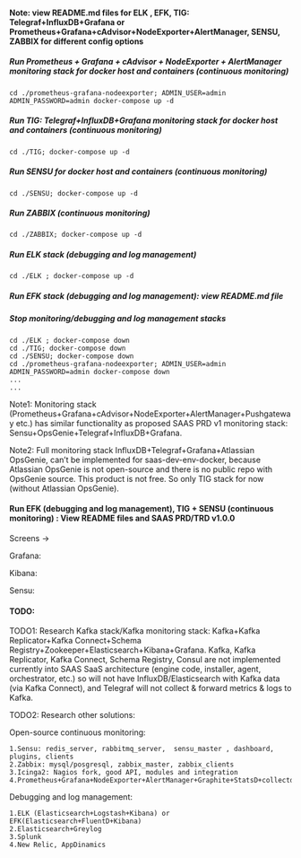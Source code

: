 #### Note: view README.md files for ELK , EFK, TIG: Telegraf+InfluxDB+Grafana or Prometheus+Grafana+cAdvisor+NodeExporter+AlertManager, SENSU, ZABBIX for different config options

##### Run Prometheus + Grafana + cAdvisor + NodeExporter + AlertManager monitoring stack for docker host and containers (continuous monitoring)

```
cd ./prometheus-grafana-nodeexporter; ADMIN_USER=admin ADMIN_PASSWORD=admin docker-compose up -d

```
##### Run TIG: Telegraf+InfluxDB+Grafana monitoring stack for docker host and containers (continuous monitoring)

```
cd ./TIG; docker-compose up -d
```
##### Run SENSU for docker host and containers (continuous monitoring)

```
cd ./SENSU; docker-compose up -d
```

##### Run ZABBIX (continuous monitoring)

```
cd ./ZABBIX; docker-compose up -d
```

##### Run ELK stack (debugging and log management)

```
cd ./ELK ; docker-compose up -d

```
##### Run EFK stack (debugging and log management): view README.md file



##### Stop monitoring/debugging and log management stacks

```
cd ./ELK ; docker-compose down
cd ./TIG; docker-compose down
cd ./SENSU; docker-compose down
cd ./prometheus-grafana-nodeexporter; ADMIN_USER=admin ADMIN_PASSWORD=admin docker-compose down
...
...

```

Note1: Monitoring stack (Prometheus+Grafana+cAdvisor+NodeExporter+AlertManager+Pushgateway etc.) has similar functionality as proposed SAAS PRD v1 monitoring stack:  Sensu+OpsGenie+Telegraf+InfluxDB+Grafana. 

Note2: Full monitoring stack InfluxDB+Telegraf+Grafana+Atlassian OpsGenie, can’t be implemented for saas-dev-env-docker, because Atlassian OpsGenie is not open-source and there is no public repo with OpsGenie source. This product is not free. So only TIG stack for now (without Atlassian OpsGenie).

#### Run EFK (debugging and log management), TIG + SENSU (continuous monitoring) : View README files and SAAS PRD/TRD v1.0.0

Screens -> 

Grafana: 


Kibana: 


Sensu: 


#### TODO:

TODO1: Research Kafka stack/Kafka monitoring stack: Kafka+Kafka Replicator+Kafka Connect+Schema Registry+Zookeeper+Elasticsearch+Kibana+Grafana. Kafka, Kafka Replicator, Kafka Connect, Schema Registry, Consul are not implemented currently into SAAS SaaS architecture (engine code, installer, agent, orchestrator, etc.) so will not have InfluxDB/Elasticsearch with Kafka data (via Kafka Connect),  and Telegraf will not collect & forward metrics & logs to Kafka.


TODO2: Research other solutions:

Open-source continuous monitoring: 
```
1.Sensu: redis_server, rabbitmq_server,  sensu_master , dashboard, plugins, clients
2.Zabbix: mysql/posgresql, zabbix_master, zabbix_clients 
3.Icinga2: Nagios fork, good API, modules and integration 
4.Prometheus+Grafana+NodeExporter+AlertManager+Graphite+StatsD+collectd+Telegraf+InfluxDB+etc.
```
Debugging and log management:
```
1.ELK (Elasticsearch+Logstash+Kibana) or EFK(Elasticsearch+FluentD+Kibana)
2.Elasticsearch+Greylog
3.Splunk
4.New Relic, AppDinamics
```
